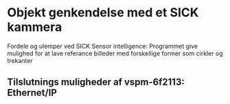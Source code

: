 # Objekt genkendelse med et SICK kammera


Fordele og ulemper ved SICK Sensor intelligence: Programmet give mulighed for at lave referance billeder med forskellige former som cirkler og trekanter 




## Tilslutnings muligheder af vspm-6f2113: Ethernet/IP
